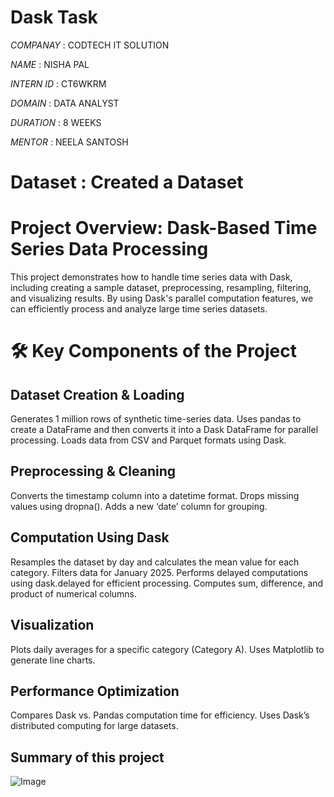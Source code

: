 # Dask Task

*COMPANAY* : CODTECH IT SOLUTION 

*NAME* : NISHA PAL

*INTERN ID* : CT6WKRM

*DOMAIN* : DATA ANALYST

*DURATION* : 8 WEEKS

*MENTOR* : NEELA SANTOSH

# Dataset : Created a Dataset 

# Project Overview: Dask-Based Time Series Data Processing

This project demonstrates how to handle time series data with Dask, including creating a sample dataset, preprocessing, resampling, filtering, and visualizing results. By using Dask's parallel computation features, we can efficiently process and analyze large time series datasets.

# 🛠️ Key Components of the Project

## Dataset Creation & Loading

Generates 1 million rows of synthetic time-series data.
Uses pandas to create a DataFrame and then converts it into a Dask DataFrame for parallel processing.
Loads data from CSV and Parquet formats using Dask.

## Preprocessing & Cleaning

Converts the timestamp column into a datetime format.
Drops missing values using dropna().
Adds a new ‘date’ column for grouping.

## Computation Using Dask

Resamples the dataset by day and calculates the mean value for each category.
Filters data for January 2025.
Performs delayed computations using dask.delayed for efficient processing.
Computes sum, difference, and product of numerical columns.

## Visualization

 Plots daily averages for a specific category (Category A).
Uses Matplotlib to generate line charts.



## Performance Optimization

Compares Dask vs. Pandas computation time for efficiency.
Uses Dask’s distributed computing for large datasets.

## Summary of this project

![Image](https://github.com/user-attachments/assets/bdaea53c-d44e-4545-9bd9-bb33c7c207df)


